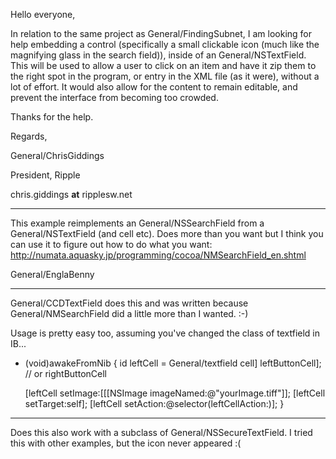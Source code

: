 

Hello everyone,

In relation to the same project as General/FindingSubnet, I am looking for help embedding a control (specifically a small clickable icon (much like the magnifying glass in the search field)), inside of an General/NSTextField. This will be used to allow a user to click on an item and have it zip them to the right spot in the program, or entry in the XML file (as it were), without a lot of effort.  It would also allow for the content to remain editable, and prevent the interface from becoming too crowded.


Thanks for the help.


Regards,

General/ChrisGiddings


President, Ripple

chris.giddings **at** ripplesw.net

----

This example reimplements an General/NSSearchField from a General/NSTextField (and cell etc). Does more than you want but I think you can use it to figure out how to do what you want:
http://numata.aquasky.jp/programming/cocoa/NMSearchField_en.shtml

General/EnglaBenny

----
General/CCDTextField does this and was written because General/NMSearchField did a little more than I wanted. :-)

Usage is pretty easy too, assuming you've changed the class of     textfield in IB...
    
- (void)awakeFromNib
{
id leftCell = General/textfield cell] leftButtonCell]; // or rightButtonCell

     [leftCell setImage:[[[NSImage imageNamed:@"yourImage.tiff"]];
     [leftCell setTarget:self];
     [leftCell setAction:@selector(leftCellAction:)];
}


----

Does this also work with a subclass of General/NSSecureTextField. I tried this with other examples, but the icon never appeared :(